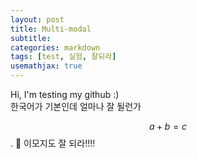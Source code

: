 ```yaml
---
layout: post
title: Multi-modal
subtitle: 
categories: markdown
tags: [test, 실험, 잘되라]
usemathjax: true
---
```


Hi,
I'm testing my github :)  
한국어가 기본인데 얼마나 잘 될런가

$$ a+b=c $$ . 
🫥 이모지도 잘 되라!!!!